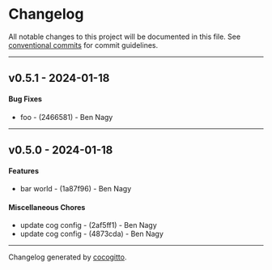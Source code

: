 # Changelog
All notable changes to this project will be documented in this file. See [conventional commits](https://www.conventionalcommits.org/) for commit guidelines.

- - -
## v0.5.1 - 2024-01-18
#### Bug Fixes
- foo - (2466581) - Ben Nagy

- - -

## v0.5.0 - 2024-01-18
#### Features
- bar world - (1a87f96) - Ben Nagy
#### Miscellaneous Chores
- update cog config - (2af5ff1) - Ben Nagy
- update cog config - (4873cda) - Ben Nagy

- - -

Changelog generated by [cocogitto](https://github.com/cocogitto/cocogitto).